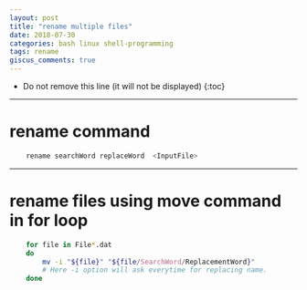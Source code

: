 ```yaml
---
layout: post
title: "rename multiple files"
date: 2018-07-30
categories: bash linux shell-programming
tags: rename
giscus_comments: true
---
```


- Do not remove this line (it will not be displayed)
  {:toc}

---

# rename command

```bash
    rename searchWord replaceWord  <InputFile>
```

---

# rename files using move command in for loop

```bash
    for file in File*.dat
    do
        mv -i "${file}" "${file/SearchWord/ReplacementWord}"
        # Here -i option will ask everytime for replacing name.
    done
```
